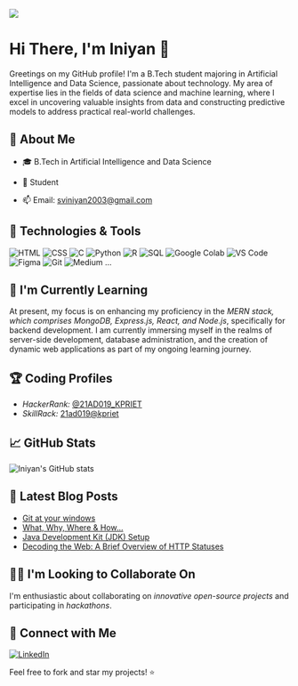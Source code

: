 [![](https://visitcount.itsvg.in/api?id=Iniyan2003&label=Profile%20Views&color=1&icon=1&pretty=false)](https://visitcount.itsvg.in)
# Hi There, I'm Iniyan 👋

Greetings on my GitHub profile! I'm a B.Tech student majoring in Artificial Intelligence and Data Science, passionate about technology. My area of expertise lies in the fields of data science and machine learning, where I excel in uncovering valuable insights from data and constructing predictive models to address practical real-world challenges.


## 🚀 About Me

- 🎓 B.Tech in Artificial Intelligence and Data Science

- 💼 Student

- 📫 Email: sviniyan2003@gmail.com
  

## 🔧 Technologies & Tools

![HTML](https://img.shields.io/badge/HTML5-E34F26?style=flat&logo=html5&logoColor=white)
![CSS](https://img.shields.io/badge/CSS3-1572B6?style=flat&logo=css3&logoColor=white)
![C](https://img.shields.io/badge/C-00599C?style=flat&logo=c&logoColor=white)
![Python](https://img.shields.io/badge/Python-3776AB?style=flat&logo=python&logoColor=white)
![R](https://img.shields.io/badge/R-276DC3?style=flat&logo=r&logoColor=white)
![SQL](https://img.shields.io/badge/SQL-4479A1?style=flat&logo=postgresql&logoColor=white)
![Google Colab](https://img.shields.io/badge/Google_Colab-F9AB00?style=flat&logo=googlecolab&logoColor=white)
![VS Code](https://img.shields.io/badge/VS_Code-007ACC?style=flat&logo=visualstudiocode&logoColor=white)
![Figma](https://img.shields.io/badge/Figma-F24E1E?style=flat&logo=figma&logoColor=white)
![Git](https://img.shields.io/badge/Git-F05032?style=flat&logo=git&logoColor=white)
![Medium](https://img.shields.io/badge/Medium-12100E?style=flat&logo=medium&logoColor=white)
...



## 🌱 I'm Currently Learning

At present, my focus is on enhancing my proficiency in the *MERN stack, which comprises MongoDB, Express.js, React, and Node.js*, specifically for backend development. I am currently immersing myself in the realms of server-side development, database administration, and the creation of dynamic web applications as part of my ongoing learning journey.


## 🏆 Coding Profiles

- *HackerRank:* [@21AD019_KPRIET](https://www.hackerrank.com/21AD019_KPRIET) 
- *SkillRack:* [21ad019@kpriet](https://www.skillrack.com/faces/resume.xhtml?id=387771&key=efb7c66a4d6533ca14f488afad1514723475629e) 


## 📈 GitHub Stats

![Iniyan's GitHub stats](https://github-readme-stats.vercel.app/api?username=Iniyan2003&show_icons=true&theme=transparent)


## 📝 Latest Blog Posts

<!-- BLOG-POST-LIST:START -->
- [Git at your windows](https://medium.com/@sviniyan2003/git-at-your-windows-6da7a7665635)
- [What, Why, Where & How…](https://medium.com/@sviniyan2003/what-why-where-how-4238dff101bc)
- [Java Development Kit (JDK) Setup](https://medium.com/@sviniyan2003/java-development-kit-jdk-setup-348ac5108b8b)
- [Decoding the Web: A Brief Overview of HTTP Statuses](https://medium.com/@sviniyan2003/decoding-the-web-a-brief-overview-of-http-statuses-6a3ef0adefad)
<!-- BLOG-POST-LIST:END -->


## 👯‍♀ I'm Looking to Collaborate On

I'm enthusiastic about collaborating on *innovative open-source projects* and participating in *hackathons*. 



## 🤝 Connect with Me

[![LinkedIn](https://img.shields.io/badge/LinkedIn-0077B5?style=flat&logo=linkedin&logoColor=white)](https://www.linkedin.com/in/iniyan-sv/)





Feel free to fork and star my projects! ⭐
